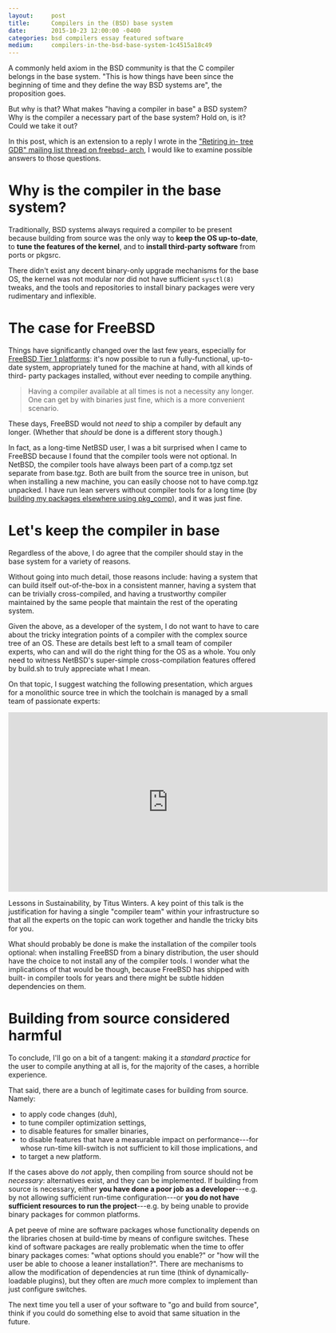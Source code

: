 ```yaml
---
layout:     post
title:      Compilers in the (BSD) base system
date:       2015-10-23 12:00:00 -0400
categories: bsd compilers essay featured software
medium:     compilers-in-the-bsd-base-system-1c4515a18c49
---
```


A commonly held axiom in the BSD community is that the C compiler belongs in the base system. "This is how things have been since the beginning of time and they define the way BSD systems are", the proposition goes.

But why is that? What makes "having a compiler in base" a BSD system? Why is the compiler a necessary part of the base system? Hold on, is it? Could we take it out?

In this post, which is an extension to a reply I wrote in the ["Retiring in- tree GDB" mailing list thread on freebsd- arch](https://lists.freebsd.org/pipermail/freebsd-arch/2015-October/017394.html), I would like to examine possible answers to those questions.

# Why is the compiler in the base system?

Traditionally, BSD systems always required a compiler to be present because building from source was the only way to **keep the OS up-to-date**, to **tune the features of the kernel**, and to **install third-party software** from ports or pkgsrc.

There didn't exist any decent binary-only upgrade mechanisms for the base OS, the kernel was not modular nor did not have sufficient `sysctl(8)` tweaks, and the tools and repositories to install binary packages were very rudimentary and inflexible.

# The case for FreeBSD

Things have significantly changed over the last few years, especially for [FreeBSD Tier 1 platforms](https://www.freebsd.org/doc/en/articles/committers-guide/archs.html): it's now possible to run a fully-functional, up-to-date system, appropriately tuned for the machine at hand, with all kinds of third- party packages installed, without ever needing to compile anything.

> Having a compiler available at all times is not a necessity any longer. One
can get by with binaries just fine, which is a more convenient scenario.

These days, FreeBSD would not _need_ to ship a compiler by default any longer.  (Whether that _should_ be done is a different story though.)

In fact, as a long-time NetBSD user, I was a bit surprised when I came to FreeBSD because I found that the compiler tools were not optional. In NetBSD, the compiler tools have always been part of a comp.tgz set separate from base.tgz. Both are built from the source tree in unison, but when installing a new machine, you can easily choose not to have comp.tgz unpacked. I have run lean servers without compiler tools for a long time (by [building my packages elsewhere using pkg_comp](https://wiki.netbsd.org/tutorials/pkgsrc/pkg_comp_pkg_chk/)), and it was just fine.

# Let's keep the compiler in base

Regardless of the above, I do agree that the compiler should stay in the base system for a variety of reasons.

Without going into much detail, those reasons include: having a system that can build itself out-of-the-box in a consistent manner, having a system that can be trivially cross-compiled, and having a trustworthy compiler maintained by the same people that maintain the rest of the operating system.

Given the above, as a developer of the system, I do not want to have to care about the tricky integration points of a compiler with the complex source tree of an OS. These are details best left to a small team of compiler experts, who can and will do the right thing for the OS as a whole. You only need to witness NetBSD's super-simple cross-compilation features offered by build.sh to truly appreciate what I mean.

On that topic, I suggest watching the following presentation, which argues for a monolithic source tree in which the toolchain is managed by a small team of passionate experts:

<div class="frame">
  <div class="content">
    <iframe width="640" height="360" src="https://www.youtube.com/embed/zW-i9eVGU_k" frameborder="0" allowfullscreen></iframe>
  </div>
  <div class="footer">
    <p>Lessons in Sustainability, by Titus Winters. A key point of this talk is the justification for having a single "compiler team" within your infrastructure so that all the experts on the topic can work together and handle the tricky bits for you.</p>
  </div>
</div>

What should probably be done is make the installation of the compiler tools optional: when installing FreeBSD from a binary distribution, the user should have the choice to not install any of the compiler tools. I wonder what the implications of that would be though, because FreeBSD has shipped with built- in compiler tools for years and there might be subtle hidden dependencies on them.

# Building from source considered harmful

To conclude, I'll go on a bit of a tangent: making it a _standard practice_ for the user to compile anything at all is, for the majority of the cases, a horrible experience.

That said, there are a bunch of legitimate cases for building from source.  Namely:

* to apply code changes (duh),
* to tune compiler optimization settings,
* to disable features for smaller binaries,
* to disable features that have a measurable impact on performance---for whose run-time kill-switch is not sufficient to kill those implications, and
* to target a new platform.

If the cases above do _not_ apply, then compiling from source should not be _necessary_: alternatives exist, and they can be implemented. If building from source is necessary, either **you have done a poor job as a developer**---e.g. by not allowing sufficient run-time configuration---or **you do not have sufficient resources to run the project**---e.g. by being unable to provide binary packages for common platforms.

A pet peeve of mine are software packages whose functionality depends on the libraries chosen at build-time by means of configure switches. These kind of software packages are really problematic when the time to offer binary packages comes: "what options should you enable?" or "how will the user be able to choose a leaner installation?". There are mechanisms to allow the modification of dependencies at run time (think of dynamically-loadable plugins), but they often are _much_ more complex to implement than just configure switches.

The next time you tell a user of your software to "go and build from source", think if you could do something else to avoid that same situation in the future.
